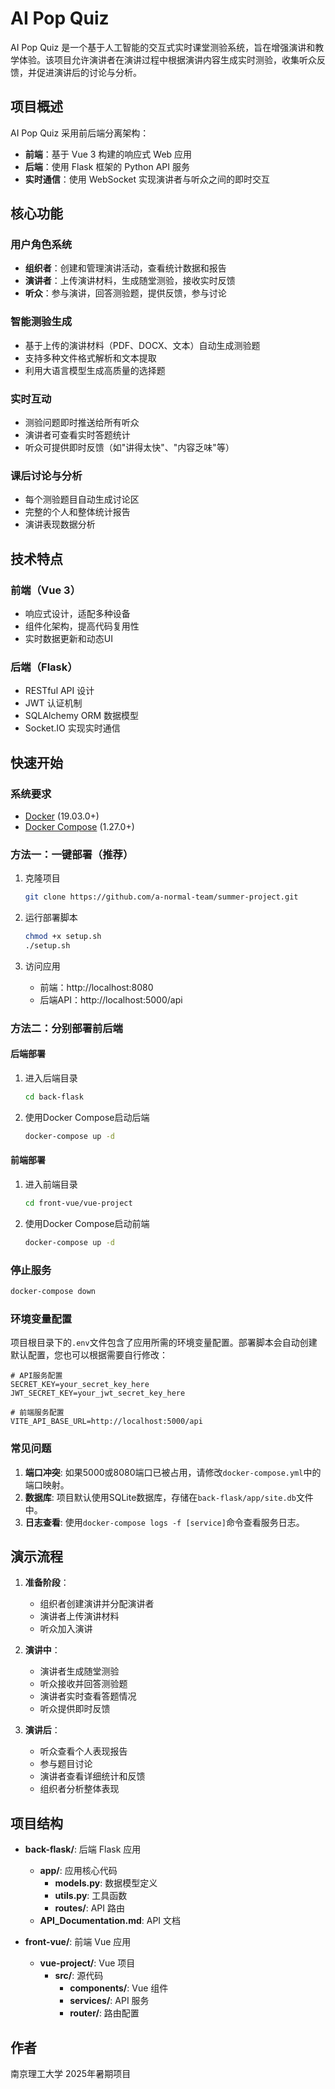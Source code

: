 # AI Pop Quiz

AI Pop Quiz 是一个基于人工智能的交互式实时课堂测验系统，旨在增强演讲和教学体验。该项目允许演讲者在演讲过程中根据演讲内容生成实时测验，收集听众反馈，并促进演讲后的讨论与分析。

## 项目概述

AI Pop Quiz 采用前后端分离架构：
- **前端**：基于 Vue 3 构建的响应式 Web 应用
- **后端**：使用 Flask 框架的 Python API 服务
- **实时通信**：使用 WebSocket 实现演讲者与听众之间的即时交互

## 核心功能

### 用户角色系统
- **组织者**：创建和管理演讲活动，查看统计数据和报告
- **演讲者**：上传演讲材料，生成随堂测验，接收实时反馈
- **听众**：参与演讲，回答测验题，提供反馈，参与讨论

### 智能测验生成
- 基于上传的演讲材料（PDF、DOCX、文本）自动生成测验题
- 支持多种文件格式解析和文本提取
- 利用大语言模型生成高质量的选择题

### 实时互动
- 测验问题即时推送给所有听众
- 演讲者可查看实时答题统计
- 听众可提供即时反馈（如"讲得太快"、"内容乏味"等）

### 课后讨论与分析
- 每个测验题目自动生成讨论区
- 完整的个人和整体统计报告
- 演讲表现数据分析

## 技术特点

### 前端（Vue 3）
- 响应式设计，适配多种设备
- 组件化架构，提高代码复用性
- 实时数据更新和动态UI

### 后端（Flask）
- RESTful API 设计
- JWT 认证机制
- SQLAlchemy ORM 数据模型
- Socket.IO 实现实时通信

## 快速开始

### 系统要求
- [Docker](https://docs.docker.com/get-docker/) (19.03.0+)
- [Docker Compose](https://docs.docker.com/compose/install/) (1.27.0+)

### 方法一：一键部署（推荐）

1. 克隆项目
   ```bash
   git clone https://github.com/a-normal-team/summer-project.git
   ```

2. 运行部署脚本
   ```bash
   chmod +x setup.sh
   ./setup.sh
   ```

3. 访问应用
   - 前端：http://localhost:8080
   - 后端API：http://localhost:5000/api

### 方法二：分别部署前后端

#### 后端部署
1. 进入后端目录
   ```bash
   cd back-flask
   ```

2. 使用Docker Compose启动后端
   ```bash
   docker-compose up -d
   ```

#### 前端部署
1. 进入前端目录
   ```bash
   cd front-vue/vue-project
   ```

2. 使用Docker Compose启动前端
   ```bash
   docker-compose up -d
   ```

### 停止服务
```bash
docker-compose down
```

### 环境变量配置
项目根目录下的`.env`文件包含了应用所需的环境变量配置。部署脚本会自动创建默认配置，您也可以根据需要自行修改：

```
# API服务配置
SECRET_KEY=your_secret_key_here
JWT_SECRET_KEY=your_jwt_secret_key_here

# 前端服务配置
VITE_API_BASE_URL=http://localhost:5000/api
```

### 常见问题
1. **端口冲突**: 如果5000或8080端口已被占用，请修改`docker-compose.yml`中的端口映射。
2. **数据库**: 项目默认使用SQLite数据库，存储在`back-flask/app/site.db`文件中。
3. **日志查看**: 使用`docker-compose logs -f [service]`命令查看服务日志。

## 演示流程

1. **准备阶段**：
   - 组织者创建演讲并分配演讲者
   - 演讲者上传演讲材料
   - 听众加入演讲

2. **演讲中**：
   - 演讲者生成随堂测验
   - 听众接收并回答测验题
   - 演讲者实时查看答题情况
   - 听众提供即时反馈

3. **演讲后**：
   - 听众查看个人表现报告
   - 参与题目讨论
   - 演讲者查看详细统计和反馈
   - 组织者分析整体表现

## 项目结构
- **back-flask/**: 后端 Flask 应用
  - **app/**: 应用核心代码
    - **models.py**: 数据模型定义
    - **utils.py**: 工具函数
    - **routes/**: API 路由
  - **API_Documentation.md**: API 文档

- **front-vue/**: 前端 Vue 应用
  - **vue-project/**: Vue 项目
    - **src/**: 源代码
      - **components/**: Vue 组件
      - **services/**: API 服务
      - **router/**: 路由配置

## 作者
南京理工大学 2025年暑期项目 
